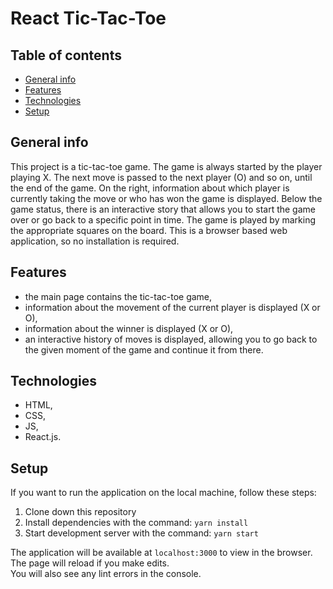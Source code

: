 # React Tic-Tac-Toe

## Table of contents

- [General info](#general-info)
- [Features](#features)
- [Technologies](#technologies)
- [Setup](#setup)

## General info

This project is a tic-tac-toe game. The game is always started by the player playing X. The next move is passed to the next player (O) and so on, until the end of the game.
On the right, information about which player is currently taking the move or who has won the game is displayed. Below the game status, there is an interactive story that allows you to start the game over or go back to a specific point in time. The game is played by marking the appropriate squares on the board. This is a browser based web application, so no installation is required.

## Features

- the main page contains the tic-tac-toe game,
- information about the movement of the current player is displayed (X or O),
- information about the winner is displayed (X or O),
- an interactive history of moves is displayed, allowing you to go back to the given moment of the game and continue it from there.

## Technologies

- HTML,
- CSS,
- JS,
- React.js.

## Setup

If you want to run the application on the local machine, follow these steps:

1. Clone down this repository
2. Install dependencies with the command: `yarn install`
3. Start development server with the command: `yarn start`

The application will be available at `localhost:3000` to view in the browser.
The page will reload if you make edits.\
You will also see any lint errors in the console.
